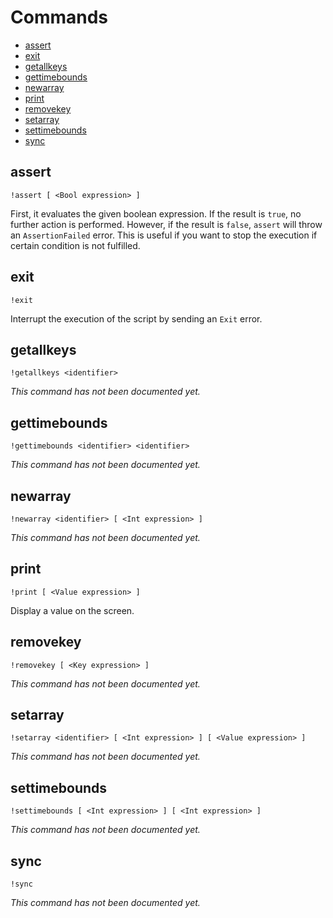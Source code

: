 # Commands

* [assert](#assert)
* [exit](#exit)
* [getallkeys](#getallkeys)
* [gettimebounds](#gettimebounds)
* [newarray](#newarray)
* [print](#print)
* [removekey](#removekey)
* [setarray](#setarray)
* [settimebounds](#settimebounds)
* [sync](#sync)


## assert

```
!assert [ <Bool expression> ]
```

First, it evaluates the given boolean expression. If the result
is `true`, no further action is performed. However, if the result
is `false`, `assert` will throw an `AssertionFailed` error. This
is useful if you want to stop the execution if certain condition
is not fulfilled.


## exit

```
!exit
```

Interrupt the execution of the script by sending an `Exit` error.

## getallkeys

```
!getallkeys <identifier>
```

_This command has not been documented yet._

## gettimebounds

```
!gettimebounds <identifier> <identifier>
```

_This command has not been documented yet._

## newarray

```
!newarray <identifier> [ <Int expression> ]
```

_This command has not been documented yet._

## print

```
!print [ <Value expression> ]
```

Display a value on the screen.

## removekey

```
!removekey [ <Key expression> ]
```

_This command has not been documented yet._

## setarray

```
!setarray <identifier> [ <Int expression> ] [ <Value expression> ]
```

_This command has not been documented yet._

## settimebounds

```
!settimebounds [ <Int expression> ] [ <Int expression> ]
```

_This command has not been documented yet._

## sync

```
!sync
```

_This command has not been documented yet._


